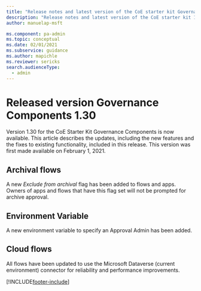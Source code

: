 ```yaml
---
title: "Release notes and latest version of the CoE starter kit Governance components 1.30 | MicrosoftDocs"
description: "Release notes and latest version of the CoE starter kit 1.30."
author: manuelap-msft

ms.component: pa-admin
ms.topic: conceptual
ms.date: 02/01/2021
ms.subservice: guidance
ms.author: mapichle
ms.reviewer: sericks
search.audienceType: 
  - admin
---
```


# Released version Governance Components 1.30

Version 1.30 for the CoE Starter Kit Governance Components is now available. This article describes the updates, including the new features and the fixes to existing functionality, included in this release. This version was first made available on February 1, 2021.

## Archival flows

A new *Exclude from archival* flag has been added to flows and apps. Owners of apps and flows that have this flag set will not be prompted for archive approval.

## Environment Variable

A new environment variable to specify an Approval Admin has been added.

## Cloud flows

All flows have been updated to use the Microsoft Dataverse (current environment) connector for reliability and performance improvements.


[!INCLUDE[footer-include](../../../includes/footer-banner.md)]
